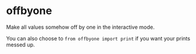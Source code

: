 # offbyone

Make all values somehow off by one in the interactive mode.

You can also choose to `from offbyone import print` if you want your prints messed up.

